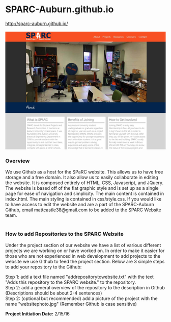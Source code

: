 # SPARC-Auburn.github.io
http://sparc-auburn.github.io/ <br/><br/>
<img src="websitephoto.jpg" width="600"></img>
<h3>Overview</h3>
We use Github as a host for the SPaRC website.  This allows us to have free storage and a free domain. It also allow us to easily collaborate in editing the website.  It is composed entirely of HTML, CSS, Javascript, and JQuery.  The website is based off of the flat graphic style and is set up as a single page for ease of navigation and simplicity.  The main content is contained in index.html.  The main styling is contained in css/style.css.  If you would like to have access to edit the website and are a part of the SPARC-Auburn Github, email mattcastle38@gmail.com to be added to the SPARC Website team.<br/><br/>

<h3>How to add Repositories to the SPARC Website</h3>
Under the project section of our website we have a list of various different projects we are working on or have worked on.  In order to make it easier for those who are not experienced in web development to add projects to the website we use Github to feed the project section.  Below are 3 simple steps to add your repository to the Github:</br>

Step 1: add a text file named "addrepositorytowebsite.txt" with the text "Adds this repository to the SPARC website." to the repository.</br>
Step 2: add a general overview of the repository to the description in Github (Descriptions should be about 2-4 sentences)</br>
Step 2: (optional but recommended) add a picture of the project with the name "websitephoto.jpg" (Remember Github is case sensitive)</br>


<p><b>Project Initiation Date:</b> 2/15/16</b></p>
